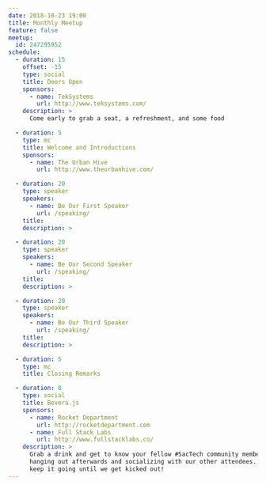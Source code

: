```yaml
---
date: 2018-10-23 19:00
title: Monthly Meetup
feature: false
meetup:
  id: 247295952
schedule:
  - duration: 15
    offset: -15
    type: social
    title: Doors Open
    sponsors:
      - name: TekSystems
        url: http://www.teksystems.com/
    description: >
      Come early to grab a seat, a refreshment, and some food

  - duration: 5
    type: mc
    title: Welcome and Introductions
    sponsors:
      - name: The Urban Hive
        url: http://www.theurbanhive.com/

  - duration: 20
    type: speaker
    speakers:
      - name: Be Our First Speaker
        url: /speaking/
    title:
    description: >

  - duration: 20
    type: speaker
    speakers:
      - name: Be Our Second Speaker
        url: /speaking/
    title:
    description: >

  - duration: 20
    type: speaker
    speakers:
      - name: Be Our Third Speaker
        url: /speaking/
    title:
    description: >

  - duration: 5
    type: mc
    title: Closing Remarks

  - duration: 0
    type: social
    title: Bevera.js
    sponsors:
      - name: Rocket Department
        url: http://rocketdepartment.com
      - name: Full Stack Labs
        url: http://www.fullstacklabs.co/
    description: >
      Grab a drink and get to know your fellow #SacTech community members by
      hanging out afterwards and socializing with our other attendees. We'll
      keep it going until we get kicked out!
---
```

